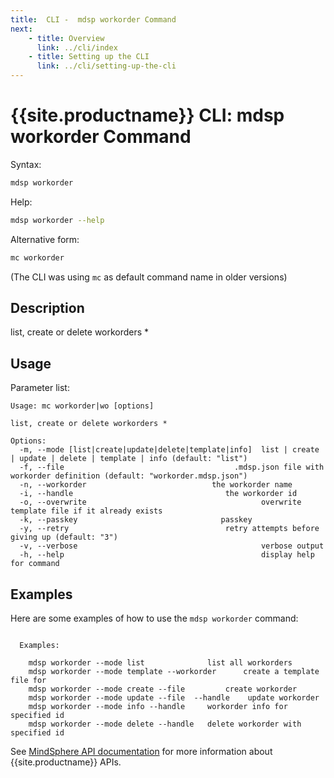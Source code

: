 ```yaml
---
title:  CLI -  mdsp workorder Command
next:
    - title: Overview
      link: ../cli/index
    - title: Setting up the CLI
      link: ../cli/setting-up-the-cli
---
```


# {{site.productname}} CLI: mdsp workorder Command

Syntax:

```bash
mdsp workorder
```

Help:

```bash
mdsp workorder --help
```

Alternative form:

```bash
mc workorder
```

(The CLI was using `mc` as default command name in older versions)

## Description

list, create or delete workorders *

## Usage

Parameter list:

```text
Usage: mc workorder|wo [options]

list, create or delete workorders *

Options:
  -m, --mode [list|create|update|delete|template|info]  list | create | update | delete | template | info (default: "list")
  -f, --file                                      .mdsp.json file with workorder definition (default: "workorder.mdsp.json")
  -n, --workorder                            the workorder name
  -i, --handle                                  the workorder id
  -o, --overwrite                                       overwrite template file if it already exists
  -k, --passkey                                passkey
  -y, --retry                                   retry attempts before giving up (default: "3")
  -v, --verbose                                         verbose output
  -h, --help                                            display help for command

```

## Examples

Here are some examples of how to use the `mdsp workorder` command:

```text

  Examples:

    mdsp workorder --mode list 				list all workorders
    mdsp workorder --mode template --workorder  	create a template file for 
    mdsp workorder --mode create --file  		create workorder 
    mdsp workorder --mode update --file  --handle  	 update workorder 
    mdsp workorder --mode info --handle  	workorder info for specified id
    mdsp workorder --mode delete --handle  	delete workorder with specified id

```

See [MindSphere API documentation](https://documentation.mindsphere.io/MindSphere/apis/index.html) for more information about {{site.productname}} APIs.
